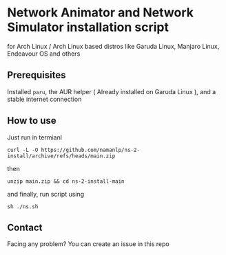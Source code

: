 # Network Animator and Network Simulator installation script

for Arch Linux / Arch Linux based distros like Garuda Linux, Manjaro Linux, Endeavour OS and others


## Prerequisites 

Installed `paru`, the AUR helper ( Already installed on Garuda Linux ), and a stable internet connection

## How to use

Just run in termianl
```
curl -L -O https://github.com/namanlp/ns-2-install/archive/refs/heads/main.zip
```
then
```
unzip main.zip && cd ns-2-install-main
```
and finally, run script using
```
sh ./ns.sh
```

## Contact

Facing any problem? You can create an issue in this repo

